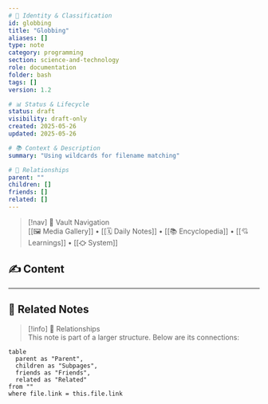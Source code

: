```yaml
---
# 📄 Identity & Classification
id: globbing
title: "Globbing"
aliases: []
type: note
category: programming
section: science-and-technology
role: documentation
folder: bash
tags: []
version: 1.2

# 📊 Status & Lifecycle
status: draft
visibility: draft-only
created: 2025-05-26
updated: 2025-05-26

# 📚 Context & Description
summary: "Using wildcards for filename matching"

# 🧱 Relationships
parent: ""
children: []
friends: []
related: []
---
```


> [!nav] 🧱 Vault Navigation  
> [[🖼 Media Gallery]] • [[🗓 Daily Notes]] • [[📚 Encyclopedia]] • [[💘 Learnings]] • [[⛮  System]]

## ✍️ Content

<!-- Add content in this section -->

---

## 🔗 Related Notes

> [!info] 🧠 Relationships  
> This note is part of a larger structure. Below are its connections:

```dataview
table
  parent as "Parent",
  children as "Subpages",
  friends as "Friends",
  related as "Related"
from ""
where file.link = this.file.link
```
